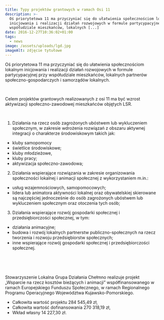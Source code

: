 ```yaml
---
title: Typy projektów grantowych w ramach Osi 11
description: >-
  Oś priorytetowa 11 ma przyczyniać się do ułatwienia społecznościom lokalnym
  inicjowania i realizacji działań rozwojowych w formule partycypacyjnej przy
  współudziale mieszkańców, lokalnych [...]
date: 2016-12-27T10:36:02+01:00
tags:
  - news
image: /assets/uploads/lgd.jpg
imageAlt: zdjęcie tytułowe
---
```

Oś priorytetowa 11 ma przyczyniać się do ułatwienia społecznościom lokalnym inicjowania i realizacji działań rozwojowych w formule partycypacyjnej przy współudziale mieszkańców, lokalnych partnerów społeczno-gospodarczych i samorządów lokalnych.

<br>

Celem projektów grantowych realizowanych z osi 11 ma być wzrost aktywizacji społeczno-zawodowej mieszkańców objętych LSR.

<br>

1. Działania na rzecz osób zagrożonych ubóstwem lub wykluczeniem społecznym, w zakresie wdrożenia rozwiązań z obszaru aktywnej integracji o charakterze środowiskowym takich jak:

* kluby samopomocy
* świetlice środowiskowe;
* kluby młodzieżowe,
* kluby pracy;
* aktywizacja społeczno-zawodowa;

2. Działania wspierające rozwiązania w zakresie organizowania społeczności lokalnej i animacji społecznej z wykorzystaniem m.in.:

* usług wzajemnościowych, samopomocowych;
* lidera lub animatora aktywności lokalnej oraz obywatelskiej skierowane są najczęściej jednocześnie do osób zagrożonych ubóstwem lub wykluczeniem społecznym oraz otoczenia tych osób;

3. Działania wspierające rozwój gospodarki społecznej i przedsiębiorczości społecznej, w tym:

* działania animacyjne;
* budowa i rozwój lokalnych partnerstw publiczno-społecznych na rzecz tworzenia i rozwoju przedsiębiorstw społecznych;
* inne wspierające rozwój gospodarki społecznej i przedsiębiorczości społecznej.

<br>

<br>

<br>

Stowarzyszenie Lokalna Grupa Działania Chełmno realizuje projekt „Wsparcie na rzecz kosztów bieżących i animacji” współfinansowanego w ramach Europejskiego Funduszu Społecznego, w ramach Regionalnego Programu Operacyjnego Województwa Kujawsko-Pomorskiego.

* Całkowita wartość projektu 284 545,49 zł,
* Całkowita wartość dofinansowania 270 318,19 zł,
* Wkład własny 14 227,30 zł.
